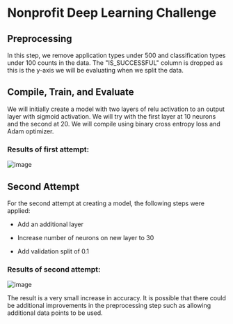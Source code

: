 # Nonprofit Deep Learning Challenge

## Preprocessing

In this step, we remove application types under 500 and classification types under 100 counts in the data. The "IS_SUCCESSFUL" column is dropped as this is the y-axis we will be evaluating when we split the data.

## Compile, Train, and Evaluate

We will initially create a model with two layers of relu activation to an output layer with sigmoid activation. We will try with the first layer at 10 neurons and the second at 20. We will compile using binary cross entropy loss and Adam optimizer. 
### Results of first attempt:

![image](https://github.com/zhou0366/deep-learning-challenge/assets/22827830/065f3d0f-092b-48a7-8291-f4481de6cf4c)

## Second Attempt

For the second attempt at creating a model, the following steps were applied:

  - Add an additional layer
  
  - Increase number of neurons on new layer to 30
  
  - Add validation split of 0.1
  
### Results of second attempt:

![image](https://github.com/zhou0366/deep-learning-challenge/assets/22827830/735b175b-943d-4951-9b66-7c62ba69e3af)

The result is a very small increase in accuracy. It is possible that there could be additional improvements in the preprocessing step such as allowing additional data points to be used.
